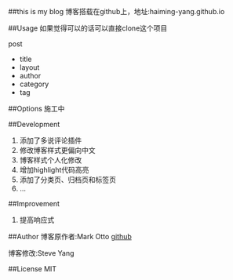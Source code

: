 ##this is my blog
博客搭载在github上，地址:haiming-yang.github.io

##Usage
如果觉得可以的话可以直接clone这个项目

post

* title
* layout
* author
* category
* tag


##Options
施工中

##Development
1. 添加了多说评论插件
2. 修改博客样式更偏向中文
3. 博客样式个人化修改
4. 增加highlight代码高亮
5. 添加了分类页、归档页和标签页
6. ...


##Improvement
1. 提高响应式


##Author
博客原作者:Mark Otto 
[github](github.com/mdo)

博客修改:Steve Yang

##License
MIT
